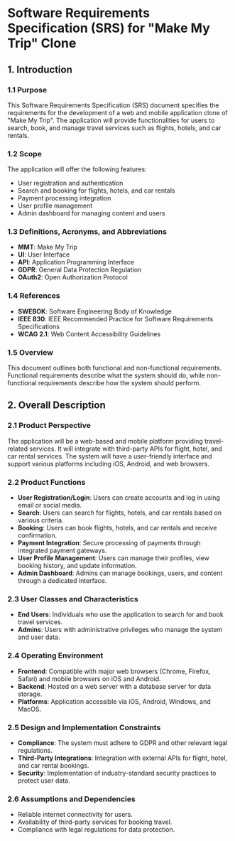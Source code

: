 # Software Requirements Specification (SRS) for "Make My Trip" Clone

## 1. Introduction

### 1.1 Purpose
This Software Requirements Specification (SRS) document specifies the requirements for the development of a web and mobile application clone of "Make My Trip". The application will provide functionalities for users to search, book, and manage travel services such as flights, hotels, and car rentals.

### 1.2 Scope
The application will offer the following features:
- User registration and authentication
- Search and booking for flights, hotels, and car rentals
- Payment processing integration
- User profile management
- Admin dashboard for managing content and users

### 1.3 Definitions, Acronyms, and Abbreviations
- **MMT**: Make My Trip
- **UI**: User Interface
- **API**: Application Programming Interface
- **GDPR**: General Data Protection Regulation
- **OAuth2**: Open Authorization Protocol

### 1.4 References
- **SWEBOK**: Software Engineering Body of Knowledge
- **IEEE 830**: IEEE Recommended Practice for Software Requirements Specifications
- **WCAG 2.1**: Web Content Accessibility Guidelines

### 1.5 Overview
This document outlines both functional and non-functional requirements. Functional requirements describe what the system should do, while non-functional requirements describe how the system should perform.

## 2. Overall Description

### 2.1 Product Perspective
The application will be a web-based and mobile platform providing travel-related services. It will integrate with third-party APIs for flight, hotel, and car rental services. The system will have a user-friendly interface and support various platforms including iOS, Android, and web browsers.

### 2.2 Product Functions
- **User Registration/Login**: Users can create accounts and log in using email or social media.
- **Search**: Users can search for flights, hotels, and car rentals based on various criteria.
- **Booking**: Users can book flights, hotels, and car rentals and receive confirmation.
- **Payment Integration**: Secure processing of payments through integrated payment gateways.
- **User Profile Management**: Users can manage their profiles, view booking history, and update information.
- **Admin Dashboard**: Admins can manage bookings, users, and content through a dedicated interface.

### 2.3 User Classes and Characteristics
- **End Users**: Individuals who use the application to search for and book travel services.
- **Admins**: Users with administrative privileges who manage the system and user data.

### 2.4 Operating Environment
- **Frontend**: Compatible with major web browsers (Chrome, Firefox, Safari) and mobile browsers on iOS and Android.
- **Backend**: Hosted on a web server with a database server for data storage.
- **Platforms**: Application accessible via iOS, Android, Windows, and MacOS.

### 2.5 Design and Implementation Constraints
- **Compliance**: The system must adhere to GDPR and other relevant legal regulations.
- **Third-Party Integrations**: Integration with external APIs for flight, hotel, and car rental bookings.
- **Security**: Implementation of industry-standard security practices to protect user data.

### 2.6 Assumptions and Dependencies
- Reliable internet connectivity for users.
- Availability of third-party services for booking travel.
- Compliance with legal regulations for data protection.

